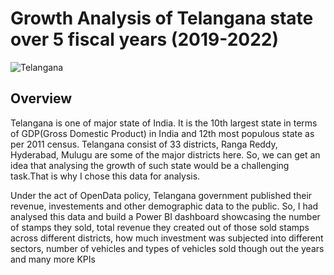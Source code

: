 <h1 align="left">Growth Analysis of Telangana state over 5 fiscal years (2019-2022)</h1>
<img src="https://images.newindianexpress.com/uploads/user/imagelibrary/2019/7/12/w900X450/telangana_assembly_eps1123.jpg" alt="Telangana" align="center">
<h2 align="Left">Overview</h2>
<p>Telangana is one of major state of India. It is the 10th largest state in terms of GDP(Gross Domestic Product) in India and 12th most populous state as per 2011 census. Telangana consist of 33 districts, Ranga Reddy, Hyderabad, Mulugu are some of the major districts here. So, we can get an idea that analysing the growth of such state would be a challenging task.That is why I chose this data for analysis.
</p>
<p>Under the act of OpenData policy, Telangana government published their revenue, investements and other demographic data to the public. So, I had analysed this data and build a Power BI dashboard showcasing the number of stamps they sold, total revenue they created out of those sold stamps across different districts, how much investment was subjected into different sectors, number of vehicles and types of vehicles sold though out the years and many more KPIs 
</p>
